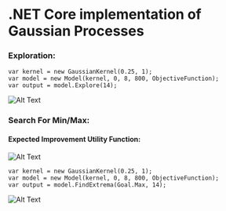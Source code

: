 # .NET Core implementation of Gaussian Processes

### Exploration:
```
var kernel = new GaussianKernel(0.25, 1);
var model = new Model(kernel, 0, 8, 800, ObjectiveFunction);
var output = model.Explore(14);
```
![Alt Text](https://github.com/koryakinp/GP/blob/master/GP/gifs/gp-explore.gif?raw=true)
### Search For Min/Max:

#### Expected Improvement Utility Function:
![Alt Text](https://github.com/koryakinp/GP/blob/master/GP/gifs/latex.png?raw=true)
```
var kernel = new GaussianKernel(0.25, 1);
var model = new Model(kernel, 0, 8, 800, ObjectiveFunction);
var output = model.FindExtrema(Goal.Max, 14);
```
![Alt Text](https://github.com/koryakinp/GP/blob/master/GP/gifs/gp-max-ei.gif?raw=true)
